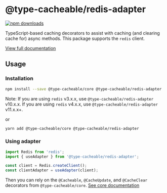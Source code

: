 # @type-cacheable/redis-adapter

[![npm downloads](https://img.shields.io/npm/dm/@type-cacheable/redis-adapter)](https://www.npmjs.com/package/@type-cacheable/redis-adapter)

TypeScript-based caching decorators to assist with caching (and clearing cache for) async methods. This package supports the `redis` client.

[View full documentation](https://github.com/joshuaslate/type-cacheable)

## Usage

### Installation

```bash
npm install --save @type-cacheable/core @type-cacheable/redis-adapter
```

Note: If you are using `redis` v3.x.x, use `@type-cacheable/redis-adapter` v10.x.x. If you are using `redis` v4.x.x, use `@type-cacheable/redis-adapter` v11.x.x+.

or

```bash
yarn add @type-cacheable/core @type-cacheable/redis-adapter
```

### Using adapter

```ts
import Redis from 'redis';
import { useAdapter } from '@type-cacheable/redis-adapter';

const client = Redis.createClient();
const clientAdapter = useAdapter(client);
```

Then you can rely on the `@Cacheable`, `@CacheUpdate`, and `@CacheClear` decorators from `@type-cacheable/core`. [See core documentation](https://github.com/joshuaslate/type-cacheable/tree/main/packages/core)
